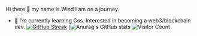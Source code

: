 Hi there 👋 my name is Wind
I am on a journey.
- 🌱 I’m currently learning Css.
Interested in becoming a web3/blockchain dev.
[![GitHub Streak](https://streak-stats.demolab.com/?user=Otakuwind)](https://git.io/streak-stats)
[![Anurag's GitHub stats](https://github-readme-stats.vercel.app/api?username=Otakuwind)
![Visitor Count](https://profile-counter.glitch.me/Otakuwind/count.svg)
